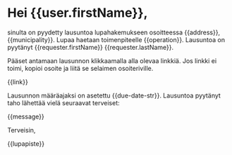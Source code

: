 # Hei {{user.firstName}},

sinulta on pyydetty lausuntoa lupahakemukseen osoitteessa {{address}}, {{municipality}}. Lupaa haetaan toimenpiteelle {{operation}}. Lausuntoa on pyyt&auml;nyt {{requester.firstName}} {{requester.lastName}}.

P&auml;&auml;set antamaan lausunnon klikkaamalla alla olevaa linkki&auml;. Jos linkki ei toimi, kopioi osoite ja liit&auml; se selaimen osoiteriville.

{{link}}

Lausunnon m&auml;&auml;r&auml;ajaksi on asetettu {{due-date-str}}. Lausuntoa pyyt&auml;nyt taho l&auml;hett&auml;&auml; viel&auml; seuraavat terveiset:

{{message}}

Terveisin,

{{lupapiste}}

